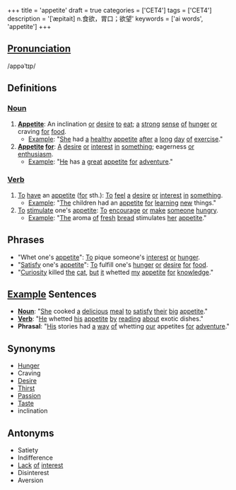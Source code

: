 +++
title = 'appetite'
draft = true
categories = ['CET4']
tags = ['CET4']
description = '[ˈæpitait] n.食欲，胃口；欲望'
keywords = ['ai words', 'appetite']
+++

## [Pronunciation](/en/post/pronunciation/)
/appəˈtɪp/

## Definitions
### [Noun](/en/post/noun/)
1. **[Appetite](/en/post/appetite/)**: An inclination [or](/en/post/or/) [desire](/en/post/desire/) [to](/en/post/to/) [eat](/en/post/eat/); [a](/en/post/a/) [strong](/en/post/strong/) [sense](/en/post/sense/) [of](/en/post/of/) [hunger](/en/post/hunger/) [or](/en/post/or/) craving [for](/en/post/for/) [food](/en/post/food/).
   - [Example](/en/post/example/): "[She](/en/post/she/) had [a](/en/post/a/) [healthy](/en/post/healthy/) [appetite](/en/post/appetite/) [after](/en/post/after/) [a](/en/post/a/) [long](/en/post/long/) [day](/en/post/day/) [of](/en/post/of/) [exercise](/en/post/exercise/)."
2. **[Appetite](/en/post/appetite/) [for](/en/post/for/)**: [A](/en/post/a/) [desire](/en/post/desire/) [or](/en/post/or/) [interest](/en/post/interest/) [in](/en/post/in/) [something](/en/post/something/); eagerness [or](/en/post/or/) [enthusiasm](/en/post/enthusiasm/).
   - [Example](/en/post/example/): "[He](/en/post/he/) has [a](/en/post/a/) [great](/en/post/great/) [appetite](/en/post/appetite/) [for](/en/post/for/) [adventure](/en/post/adventure/)."

### [Verb](/en/post/verb/)
1. [To](/en/post/to/) [have](/en/post/have/) an [appetite](/en/post/appetite/) ([for](/en/post/for/) sth.): [To](/en/post/to/) [feel](/en/post/feel/) [a](/en/post/a/) [desire](/en/post/desire/) [or](/en/post/or/) [interest](/en/post/interest/) [in](/en/post/in/) [something](/en/post/something/).
   - [Example](/en/post/example/): "[The](/en/post/the/) children had an [appetite](/en/post/appetite/) [for](/en/post/for/) [learning](/en/post/learning/) [new](/en/post/new/) things."
2. [To](/en/post/to/) [stimulate](/en/post/stimulate/) one's [appetite](/en/post/appetite/): [To](/en/post/to/) [encourage](/en/post/encourage/) [or](/en/post/or/) [make](/en/post/make/) [someone](/en/post/someone/) [hungry](/en/post/hungry/).
   - [Example](/en/post/example/): "[The](/en/post/the/) aroma [of](/en/post/of/) [fresh](/en/post/fresh/) [bread](/en/post/bread/) stimulates [her](/en/post/her/) [appetite](/en/post/appetite/)."

## Phrases
- "Whet one's [appetite](/en/post/appetite/)": [To](/en/post/to/) pique someone's [interest](/en/post/interest/) [or](/en/post/or/) [hunger](/en/post/hunger/).
- "[Satisfy](/en/post/satisfy/) one's [appetite](/en/post/appetite/)": [To](/en/post/to/) fulfill one's [hunger](/en/post/hunger/) [or](/en/post/or/) [desire](/en/post/desire/) [for](/en/post/for/) [food](/en/post/food/).
- "[Curiosity](/en/post/curiosity/) killed [the](/en/post/the/) [cat](/en/post/cat/), [but](/en/post/but/) [it](/en/post/it/) whetted [my](/en/post/my/) [appetite](/en/post/appetite/) [for](/en/post/for/) [knowledge](/en/post/knowledge/)."

## [Example](/en/post/example/) Sentences
- **[Noun](/en/post/noun/)**: "[She](/en/post/she/) cooked [a](/en/post/a/) [delicious](/en/post/delicious/) [meal](/en/post/meal/) [to](/en/post/to/) [satisfy](/en/post/satisfy/) [their](/en/post/their/) [big](/en/post/big/) [appetite](/en/post/appetite/)."
- **[Verb](/en/post/verb/)**: "[He](/en/post/he/) whetted [his](/en/post/his/) [appetite](/en/post/appetite/) [by](/en/post/by/) [reading](/en/post/reading/) [about](/en/post/about/) exotic dishes."
- **Phrasal**: "[His](/en/post/his/) stories had [a](/en/post/a/) [way](/en/post/way/) [of](/en/post/of/) whetting [our](/en/post/our/) appetites [for](/en/post/for/) [adventure](/en/post/adventure/)."

## Synonyms
- [Hunger](/en/post/hunger/)
- Craving
- [Desire](/en/post/desire/)
- [Thirst](/en/post/thirst/)
- [Passion](/en/post/passion/)
- [Taste](/en/post/taste/)
- inclination

## Antonyms
- Satiety
- Indifference
- [Lack](/en/post/lack/) [of](/en/post/of/) [interest](/en/post/interest/)
- Disinterest
- Aversion
